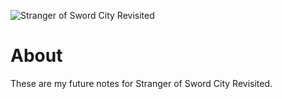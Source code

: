 ![Stranger of Sword City Revisited](https://static.wikia.nocookie.net/experience-inc/images/c/c4/Stranger_of_Sword_City_Revisited_%28Logo%29.png/revision/latest/scale-to-width-down/320?cb=20231129154011)
# About
These are my future notes for Stranger of Sword City Revisited.